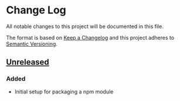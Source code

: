 # Change Log
All notable changes to this project will be documented in this file.

The format is based on [Keep a Changelog](http://keepachangelog.com/)
and this project adheres to [Semantic Versioning](http://semver.org/).

## [Unreleased]
### Added
- Initial setup for packaging a npm module

[Unreleased]: https://github.com/dwettstein/node-red-contrib-comfortbox/compare/master...HEAD

